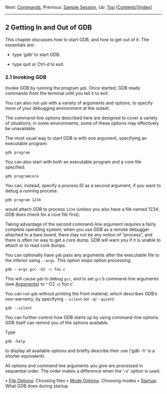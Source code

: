 Next: [Commands](Commands.html#Commands), Previous: [Sample Session](Sample-Session.html#Sample-Session), Up: [Top](index.html#Top)   [[Contents](index.html#SEC_Contents)][[Index](Concept-Index.html#Concept-Index)]

---

## 2 Getting In and Out of GDB

This chapter discusses how to start GDB, and how to get out of it.
The essentials are:

-  type &lsquo;gdb&rsquo; to start GDB.

-  type quit or Ctrl-d to exit.

### 2.1 Invoking GDB

Invoke GDB by running the program `gdb`.  Once started,
GDB reads commands from the terminal until you tell it to exit.

You can also run `gdb` with a variety of arguments and options,
to specify more of your debugging environment at the outset.

The command-line options described here are designed
to cover a variety of situations; in some environments, some of these
options may effectively be unavailable.

The most usual way to start GDB is with one argument,
specifying an executable program:

    gdb program

You can also start with both an executable program and a core file
specified:

    gdb programcore

You can, instead, specify a process ID as a second argument, if you want
to debug a running process:

    gdb program 1234
    

would attach GDB to process `1234` (unless you also have a file
named 1234; GDB does check for a core file first).

Taking advantage of the second command-line argument requires a fairly
complete operating system; when you use GDB as a remote
debugger attached to a bare board, there may not be any notion of
&ldquo;process&rdquo;, and there is often no way to get a core dump.  GDB
will warn you if it is unable to attach or to read core dumps.

You can optionally have `gdb` pass any arguments after the
executable file to the inferior using `--args`.  This option stops
option processing.

    gdb --args gcc -O2 -c foo.c
    

This will cause `gdb` to debug `gcc`, and to set
`gcc`&rsquo;s command-line arguments (see [Arguments](Arguments.html#Arguments)) to &lsquo;-O2 -c foo.c&rsquo;.

You can run `gdb` without printing the front material, which describes
GDB&rsquo;s non-warranty, by specifying `--silent`
(or `-q`/`--quiet`):

    gdb --silent
    

You can further control how GDB starts up by using command-line
options.  GDB itself can remind you of the options available.

Type

    gdb -help
    

to display all available options and briefly describe their use
(&lsquo;gdb -h&rsquo; is a shorter equivalent).

All options and command line arguments you give are processed
in sequential order.  The order makes a difference when the
&lsquo;-x&rsquo; option is used.

&bull; [File Options](File-Options.html#File-Options):  Choosing files
&bull; [Mode Options](Mode-Options.html#Mode-Options):  Choosing modes
&bull; [Startup](Startup.html#Startup):  What GDB does during startup
